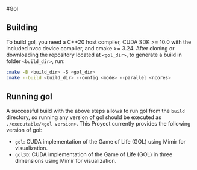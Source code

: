 #Gol

## Building

To build gol, you need a C++20 host compiler, CUDA SDK >= 10.0 with the included nvcc device compiler, and cmake >= 3.24. After cloning or downloading the repository located at `<gol_dir>`, to generate a build in folder `<build_dir>`, run:

```bash
cmake -B <build_dir> -S <gol_dir>
cmake --build <build_dir> --config <mode> --parallel <ncores>
```

## Running gol
A successful build with the above steps allows to run gol from the `build` directory, so running any version of gol should be executed as `./executable/<gol version>`. This Proyect currently provides the following version of gol:
* `gol`: CUDA implementation of the Game of Life (GOL) using Mimir for visualization.
* `gol3D`: CUDA implementation of the Game of Life (GOL) in three dimensions using Mimir for visualization.

